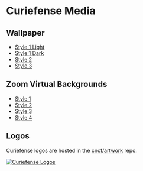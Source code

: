 # Curiefense Media

## Wallpaper

* [Style 1 Light](/media/wallpaper/curiefense-wallpaper-style-1-light.png)
* [Style 1 Dark](/media/wallpaper/curiefense-wallpaper-style-1-dark.png)
* [Style 2](/media/wallpaper/curiefense-wallpaper-style-2.png)
* [Style 3](/media/wallpaper/curiefense-wallpaper-style-3.png)

## Zoom Virtual Backgrounds

* [Style 1](/media/zoom/curiefense-zoom-style-1.png)
* [Style 2](/media/zoom/curiefense-zoom-style-2.png)
* [Style 3](/media/zoom/curiefense-zoom-style-3.png)
* [Style 4](/media/zoom/curiefense-zoom-style-4.png)

## Logos
Curiefense logos are hosted in the [cncf/artwork](https://github.com/cncf/artwork/blob/master/examples/sandbox.md#curiefense-logos) repo.

[![Curiefense Logos](https://p21.p4.n0.cdn.getcloudapp.com/items/KouZ9zeB/a13f39f6-7e27-48b0-a865-24f563e0b012.jpg?v=17b955adfb032a670dab263f3d81f553)](https://github.com/cncf/artwork/blob/master/examples/sandbox.md#curiefense-logos)
